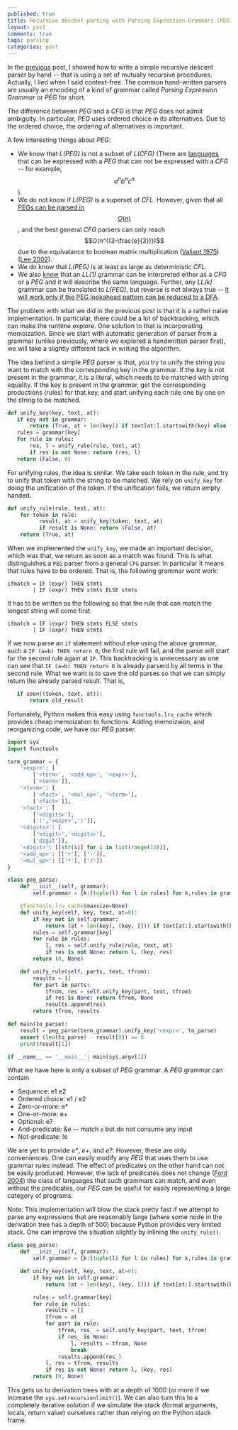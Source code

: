 ```yaml
---
published: true
title: Recursive descent parsing with Parsing Expression Grammars (PEG)
layout: post
comments: true
tags: parsing
categories: post
---
```


In the [previous](/posts/2018/09/05/top-down-parsing/) post, I showed how to write a simple recursive descent parser by hand -- that is using a set of mutually recursive procedures. Actually, I lied when I said context-free. The common hand-written parsers are usually an encoding of a kind of grammar called _Parsing Expression Grammar_ or _PEG_ for short.

The difference between _PEG_ and a _CFG_ is that _PEG_ does not admit ambiguity. In particular, _PEG_ uses ordered choice in its alternatives. Due to the ordered choice, the ordering of alternatives is important.

A few interesting things about _PEG_:
* We know that _L(PEG)_ is not a subset of _L(CFG)_ (There are [languages](https://stackoverflow.com/a/46743864/1420407) that can be expressed with a _PEG_ that can not be expressed with a _CFG_ -- for example, $$a^nb^nc^n$$).
* We do not know if _L(PEG)_ is a superset of _CFL_. However, given that all [PEGs can be parsed in $$O(n)$$](https://en.wikipedia.org/wiki/Parsing_expression_grammar), and the best general _CFG_ parsers can only reach $$O(n^{(3-\frac{e}{3})})$$ due to the equivalance to boolean matrix multiplication ([Valiant 1975](/references#valiant1975general))([Lee 2002](/references#lee2002fast)). 
* We do know that _L(PEG)_ is at least as large as deterministic _CFL_.
* We also [know](https://arxiv.org/pdf/1304.3177.pdf) that an _LL(1)_ grammar can be interpreted either as a _CFG_ or a _PEG_ and it will describe the same language. Further, any _LL(k)_ grammar can be translated to _L(PEG)_, but reverse is not always true -- [it will work only if the PEG lookahead pattern can be reduced to a DFA](https://stackoverflow.com/a/46743864/1420407).

The problem with what we did in the previous post is that it is a rather naive implementation. In particular, there could be a lot of backtracking, which can make the runtime explore. One solution to that is incorporating memoization. Since we start with automatic generation of parser from a grammar (unlike previously, where we explored a handwritten parser first), we will take a slightly different tack in writing the algorithm.

The idea behind a simple _PEG_ parser is that, you try to unify the string you want to match with the corresponding key in the grammar. If the key is not present in the grammar, it is a literal, which needs to be matched with string equality.
If the key is present in the grammar, get the corresponding productions (rules) for that key,  and start unifying each rule one by one on the string to be matched.

```python
def unify_key(key, text, at):
   if key not in grammar:
       return (True, at + len(key)) if text[at:].startswith(key) else (False, at)
   rules = grammar[key]
   for rule in rules:
       res, l = unify_rule(rule, text, at)
       if res is not None: return (res, l)
   return (False, 0)
```
For unifying rules, the idea is similar. We take each token in the rule, and try to unify that token with the string to be matched. We rely on `unify_key` for doing the unification of the token. if the unification fails, we return empty handed.
```python
def unify_rule(rule, text, at):
    for token in rule:
          result, at = unify_key(token, text, at)
          if result is None: return (False, at)
    return (True, at)
 ```
When we implemented the `unify_key`, we made an important decision, which was that, we return as soon as a match was found. This is what distinguishes a `PEG` parser from a general `CFG` parser. In particular it means that rules have to be ordered.
That is, the following grammar wont work:

```ebnf
ifmatch = IF (expr) THEN stmts
        | IF (expr) THEN stmts ELSE stmts
```
It has to be written as the following so that the rule that can match the longest string will come first. 
```ebnf
ifmatch = IF (expr) THEN stmts ELSE stmts
        | IF (expr) THEN stmts
```
<!-- It is also at this place that we have the big question. Are there two rules such that given two strings, such that the order of strings by longest match is different depending on the rule chosen? If no such conflicting orders can be found given any two rules, then _PEG_s are a superset of _CFG_. On the other hand, if there exist such a pair, then _CFG_s are not a strict subset of _PEG_s.-->
If we now parse an `if` statement without else using the above grammar, such a `IF (a=b) THEN return 0`, the first rule will fail, and the parse will start for the second rule again at `IF`. This backtracking is unnecessary as one can see that `IF (a=b) THEN return 0` is already parserd by all terms in the second rule. What we want is to save the old parses so that we can simply return the already parsed result. That is,
```python
   if seen((token, text, at)):
       return old_result
```
Fortunately, Python makes this easy using `functools.lru_cache` which provides cheap memoization to functions. Adding memoizaion, and reorganizing code, we have our _PEG_ parser.

```python
import sys
import functools

term_grammar = {
    '<expr>': [
        ['<term>', '<add_op>', '<expr>'],
        ['<term>']],
    '<term>': [
        ['<fact>', '<mul_op>', '<term>'],
        ['<fact>']],
    '<fact>': [
        ['<digits>'],
        ['(','<expr>',')']],
    '<digits>': [
        ['<digit>','<digits>'],
        ['digit']],
    '<digit>': [[str(i)] for i in list(range(10))],
    '<add_op>': [['+'], ['-']],
    '<mul_op>': [['*'], ['/']]
}

class peg_parse:
    def __init__(self, grammar):
        self.grammar = {k:[tuple(l) for l in rules] for k,rules in grammar.items()}

    @functools.lru_cache(maxsize=None)
    def unify_key(self, key, text, at=0):
        if key not in self.grammar:
            return (at + len(key), (key, [])) if text[at:].startswith(key) else (at, None)
        rules = self.grammar[key]
        for rule in rules:
            l, res = self.unify_rule(rule, text, at)
            if res is not None: return l, (key, res)
        return (0, None)

    def unify_rule(self, parts, text, tfrom):
        results = []
        for part in parts:
            tfrom, res = self.unify_key(part, text, tfrom)
            if res is None: return tfrom, None
            results.append(res)
        return tfrom, results

def main(to_parse):
    result = peg_parse(term_grammar).unify_key('<expr>', to_parse)
    assert (len(to_parse) - result[0]) == 0
    print(result[1])

if __name__ == '__main__': main(sys.argv[1])
```

What we have here is only a subset of _PEG_ grammar. A _PEG_ grammar can contain

* Sequence: e1 e2
* Ordered choice: e1 / e2
* Zero-or-more: e*
* One-or-more: e+
* Optional: e?
* And-predicate: &e -- match `e` but do not consume any input
* Not-predicate: !e

We are yet to provide _e*_, _e+_, and _e?_. However, these are only conveniences. One can easily modify any _PEG_ that uses them to use grammar rules instead. The effect of predicates on the other hand can not be easily produced.  However, the lack of predicates does not change ([Ford 2004](https://pdos.csail.mit.edu/~baford/packrat/popl04/peg-popl04.pdf)) the class of languages that such grammars can match, and even without the predicates, our _PEG_ can be useful for easily representing a large category of programs.

Note: This implementation will blow the stack pretty fast if we attempt to parse any expressions that are reasonably large (where some node in the derivation tree has a depth of 500) because Python provides very limited stack. One
can improve the situation slightly by inlining the `unify_rule()`.

```python
class peg_parse:
    def __init__(self, grammar):
        self.grammar = {k:[tuple(l) for l in rules] for k,rules in grammar.items()}

    def unify_key(self, key, text, at=0):
        if key not in self.grammar:
            return (at + len(key), (key, [])) if text[at:].startswith(key) else (at, None)

        rules = self.grammar[key]
        for rule in rules:
            results = []
            tfrom = at
            for part in rule:
                tfrom, res_ = self.unify_key(part, text, tfrom)
                if res_ is None:
                    l, results = tfrom, None
                    break
                results.append(res_)
            l, res = tfrom, results
            if res is not None: return l, (key, res)
        return (0, None)
```

This gets us to derivation trees with at a depth of 1000 (or more if we increase the `sys.setrecursionlimit()`). We can also turn this to a completely iterative solution if we simulate the stack (formal arguments, locals, return value) ourselves rather than relying on the Python stack frame.
